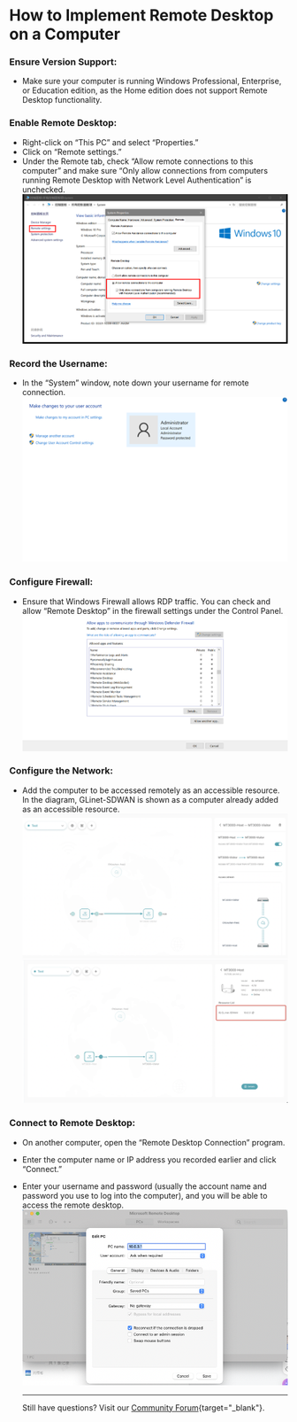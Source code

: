 # How to Implement Remote Desktop on a Computer

### Ensure Version Support:
* Make sure your computer is running Windows Professional, Enterprise, or Education edition, as the Home edition does not support Remote Desktop functionality.

### Enable Remote Desktop:
* 	Right-click on “This PC” and select “Properties.”
* 	Click on “Remote settings.”
* 	Under the Remote tab, check “Allow remote connections to this computer” and make sure “Only allow connections from computers running Remote Desktop with Network Level Authentication” is unchecked.
![](../images/rdp/2-1.png)

### Record the Username:
* In the “System” window, note down your username for remote connection.
![](../images/rdp/3-1.png)

### Configure Firewall:
* Ensure that Windows Firewall allows RDP traffic. You can check and allow “Remote Desktop” in the firewall settings under the Control Panel.
![](../images/rdp/4.png)

### Configure the Network:
* Add the computer to be accessed remotely as an accessible resource. In the diagram, GLinet-SDWAN is shown as a computer already added as an accessible resource.
  ![](../images/rdp/1.png)
  ![](../images/rdp/2.png)

### Connect to Remote Desktop:
* On another computer, open the “Remote Desktop Connection” program.

* Enter the computer name or IP address you recorded earlier and click “Connect.”

* Enter your username and password (usually the account name and password you use to log into the computer), and you will be able to access the remote desktop.
  ![](../images/rdp/3.png)

  ---

  

  Still have questions? Visit our [Community Forum](https://forum.gl-inet.com){target="_blank"}.